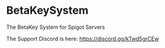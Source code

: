 # BetaKeySystem
The BetaKey System for Spigot Servers

The Support Discord is here: https://discord.gg/kTwd5grCEw
